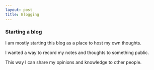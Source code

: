 ```yaml
---
layout: post
title: Blogging
---
```


### Starting a blog

I am mostly starting this blog as a place to host my own thoughts.

I wanted a way to record my notes and thoughts to something public.

This way I can share my opinions and knowledge to other people.
